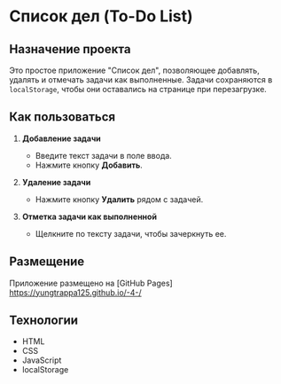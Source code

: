 # Список дел (To-Do List)

## Назначение проекта

Это простое приложение "Список дел", позволяющее добавлять, удалять и отмечать задачи как выполненные. Задачи сохраняются в `localStorage`, чтобы они оставались на странице при перезагрузке.

## Как пользоваться

1. **Добавление задачи**
    - Введите текст задачи в поле ввода.
    - Нажмите кнопку **Добавить**.

2. **Удаление задачи**
    - Нажмите кнопку **Удалить** рядом с задачей.

3.  **Отметка задачи как выполненной**
    - Щелкните по тексту задачи, чтобы зачеркнуть ее.

## Размещение

Приложение размещено на [GitHub Pages]
 https://yungtrappa125.github.io/-4-/
## Технологии

- HTML
- CSS 
- JavaScript
- localStorage
